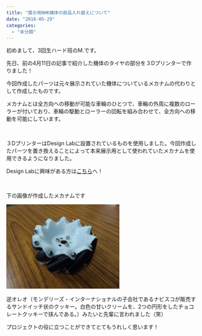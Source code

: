 ```yaml
---
title: "展示用NHK機体の部品入れ替えについて"
date: "2018-05-29"
categories: 
  - "未分類"
---
```


初めまして、3回生ハード班のM.です。

先日、前の4月11日の記事で紹介した機体のタイヤの部分を３Dプリンターで作りました！

今回作成したパーツは元々展示されていた機体についているメカナムの代わりとして作成したものです。

メカナムとは全方向への移動が可能な車輪のひとつで、車輪の外周に複数のローラーが付いており、車輪の駆動とローラーの回転を組み合わせて、全方向への移動を可能にしています。

 

３DプリンターはDesign Labに設置されているものを使用しました。今回作成したパーツを置き換えることによって本来展示用として使われていたメカナムを使用できるようになりました。

Design Labに興味がある方は[こちら](http://www.d-lab.kit.ac.jp/about-vision/)へ！

 

下の画像が作成したメカナムです

[![](images/img_20180424_200703oreo-300x224.jpg)](http://www.fortefibre.net/blog/wp-content/uploads/2018/05/img_20180424_200703oreo.jpg)

逆オレオ（モンデリーズ・インターナショナルの子会社であるナビスコが販売するサンドイッチ状のクッキー。白色の甘いクリームを、2つの円形をしたチョコレートクッキーで挟んである。）みたいと先輩に言われました（笑）

プロジェクトの役に立つことができてとてもうれしく思います！
